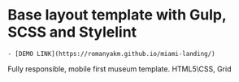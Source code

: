 # Base layout template with Gulp, SCSS and Stylelint
    - [DEMO LINK](https://romanyakm.github.io/miami-landing/)

Fully responsible, mobile first museum template.
HTML5\CSS, Grid
 
